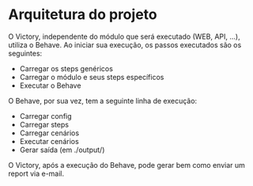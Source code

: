 # Arquitetura do projeto

O Victory, independente do módulo que será executado (WEB, API, ...), utiliza o Behave.
Ao iniciar sua execução, os passos executados são os seguintes:

* Carregar os steps genéricos
* Carregar o módulo e seus steps específicos
* Executar o Behave

O Behave, por sua vez, tem a seguinte linha de execução:
* Carregar config
* Carregar steps
* Carregar cenários
* Executar cenários
* Gerar saída (em ./output/)

O Victory, após a execução do Behave, pode gerar bem como enviar um report via e-mail.
